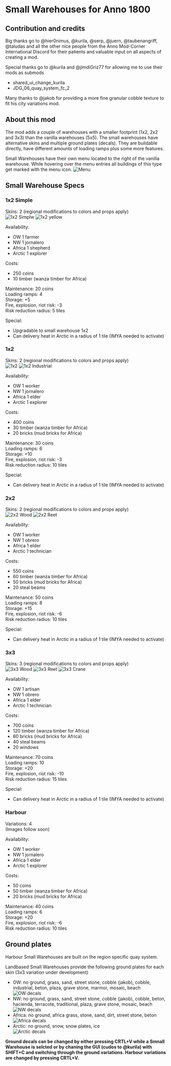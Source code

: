 # Small Warehouses for Anno 1800

## Contribution and credits

Big thanks go to @hier0nimus, @kurila, @serp,  @juern,  @taubenangriff,  @taludas and all the other nice people from the Anno Mod-Corner International Discord for their patients and valuable input on all aspects of creating a mod.

Special thanks go to @kurila and @jimdiGriz77 for allowing me to use their mods as submods
-	shared_ui_change_kurila
-	JDG_06_quay_system_fc_2

Many thanks to @jakob for providing a more fine granular cobble texture to fit his city variations mod.

## About this mod

The mod adds a couple of warehouses with a smaller footprint (1x2, 2x2 and 3x3) than the vanilla warehouses (5x5). The small warehouses have alternative skins and multiple ground plates (decals). They are buildable directly, have different amounts of loading ramps plus some more features.

Small Warehouses have their own menu located to the right of the vanilla warehouse. While hovering over the menu entries all buildings of this type get marked with the menu icon. 
![Menu](/data/mmx/buildings/warehouse/docs/doc_menu.png)

## Small Warehouse Specs

### 1x2 Simple  
Skins: 2 (regional modifications to colors and props apply)  
![1x2 Simplw](/data/mmx/buildings/warehouse/icons/ow_1x2_simple.png)
![1x2 yellow](/data/mmx/buildings/warehouse/icons/ow_1x2_simple_yellow.png)

Availability:
- OW 1 farmer
- NW 1 jornalero
- Africa 1 shepherd
- Arctic 1 explorer

Costs:
- 250 coins
- 10 timber (wanza timber for Africa)

Maintenance: 20 coins  
Loading ramps: 4  
Storage: +5  
Fire, explosion, riot risk: -3  
Risk reduction radius: 5 tiles

Special: 
- Upgradable to small warehouse 1x2
- Can delivery heat in Arctic in a radius of 1 tile (IMYA needed to activate)

### 1x2
Skins: 2 (regional modifications to colors and props apply)  
![1x2](/data/mmx/buildings/warehouse/icons/ow_1x2.png)
![1x2 Industrial](/data/mmx/buildings/warehouse/icons/ow_1x2_crane.png)

Availability:
- OW 1 worker
- NW 1 jornalero
- Africa 1 elder
- Arctic 1 explorer

Costs:
- 400 coins
- 30 timber (wanza timber for Africa)
- 20 bricks (mud bricks for Africa)
  
Maintenance: 30 coins  
Loading ramps: 6  
Storage: +10  
Fire, explosion, riot risk: -3  
Risk reduction radius: 10 tiles

Special: 
- Can delivery heat in Arctic in a radius of 1 tile (IMYA needed to activate)

### 2x2
Skins: 2 (regional modifications to colors and props apply)  
![2x2 Wood](/data/mmx/buildings/warehouse/icons/ow_2x2_wood.png)
![2x2 Reet](/data/mmx/buildings/warehouse/icons/ow_2x2_reet.png)

Availability:
- OW 1 worker
- NW 1 obrero
- Africa 1 elder
- Arctic 1 technician

Costs:
- 550 coins
- 60 timber (wanza timber for Africa)
- 50 bricks (mud bricks for Africa)
- 20 steal beams

Maintenance: 50 coins  
Loading ramps: 8  
Storage: +15  
Fire, explosion, riot risk: -6  
Risk reduction radius: 10 tiles

Special: 
- Can delivery heat in Arctic in a radius of 1 tile (IMYA needed to activate)

### 3x3
Skins: 3 (regional modifications to colors and props apply)  
![3x3 Wood](/data/mmx/buildings/warehouse/icons/ow_3x3_wood.png)
![3x3 Reet](/data/mmx/buildings/warehouse/icons/ow_3x3_reet.png)
![3x3 Crane](/data/mmx/buildings/warehouse/icons/ow_3x3_crane.png)

Availability:
- OW 1 artisan
- NW 1 obrero
- Africa 1 elder
- Arctic 1 technician

Costs:
- 700 coins
- 120 timber (wanza timber for Africa)
- 80 bricks (mud bricks for Africa)
- 40 steal beams
- 20 windows

Maintenance: 70 coins  
Loading ramps: 10  
Storage: +20  
Fire, explosion, riot risk: -10  
Risk reduction radius: 15 tiles

Special: 
- Can delivery heat in Arctic in a radius of 1 tile (IMYA needed to activate)

### Harbour
Variations: 4  
(Images follow soon)

Availability:
- OW 1 worker
- NW 1 jornalero
- Africa 1 elder
- Arctic 1 explorer

Costs:
- 50 coins
- 50 timber (wanza timber for Africa)
- 20 bricks (mud bricks for Africa)

Maintenance: 40 coins  
Loading ramps: 6  
Storage: +20  
Fire, explosion, riot risk: -6  
Risk reduction radius: 10 tiles

## Ground plates

Harbour Small Warehouses are built on the region specific quay system.

Landbased Small Warehouses provide the following ground plates for each skin (3x3 variation under development)
- OW: no ground, grass, sand, street stone, cobble (jakob), cobble, industrial, beton, plaza, grave stone, marmor, mosaic, beach  
  ![OW decals](/data/mmx/buildings/warehouse/docs/decals_ow.png)
- NW: no ground, grass, sand, street stone, cobble (jakob), cobble, beton, hacienda, terracote, traditional, plaza, grave stone, mosaic, beach  
  ![NW decals](/data/mmx/buildings/warehouse/docs/decals_nw.png)
- Africa: no ground, africa grass, stone, sand, dirt, street stone, beton  
  ![Africa decals](/data/mmx/buildings/warehouse/docs/decals_africa.png)
- Arctic: no ground, snow, snow plates, ice  
  ![Arctic decals](/data/mmx/buildings/warehouse/docs/decals_arctic.png)

**Ground decals can be changed by either pressing CRTL+V while a Smnall Warehouse is selcted or by chaning the GUI (cudos to @kurila) with SHIFT+C and switching through the ground variations. Harbour variations are changed by pressing CRTL+V.**
